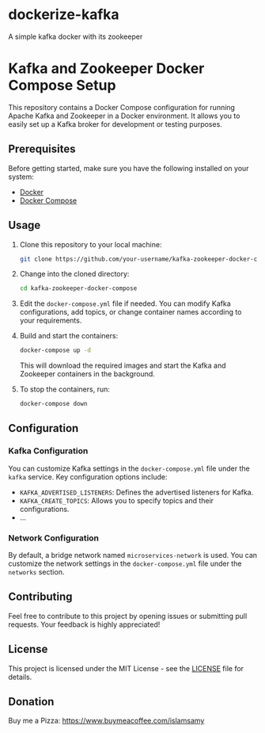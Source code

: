 # dockerize-kafka
A simple kafka docker with its zookeeper
# Kafka and Zookeeper Docker Compose Setup

This repository contains a Docker Compose configuration for running Apache Kafka and Zookeeper in a Docker environment. It allows you to easily set up a Kafka broker for development or testing purposes.

## Prerequisites

Before getting started, make sure you have the following installed on your system:

- [Docker](https://docs.docker.com/get-docker/)
- [Docker Compose](https://docs.docker.com/compose/install/)

## Usage

1. Clone this repository to your local machine:

    ```bash
    git clone https://github.com/your-username/kafka-zookeeper-docker-compose.git
    ```

2. Change into the cloned directory:

    ```bash
    cd kafka-zookeeper-docker-compose
    ```

3. Edit the `docker-compose.yml` file if needed. You can modify Kafka configurations, add topics, or change container names according to your requirements.

4. Build and start the containers:

    ```bash
    docker-compose up -d
    ```

   This will download the required images and start the Kafka and Zookeeper containers in the background.

5. To stop the containers, run:

    ```bash
    docker-compose down
    ```

## Configuration

### Kafka Configuration

You can customize Kafka settings in the `docker-compose.yml` file under the `kafka` service. Key configuration options include:

- `KAFKA_ADVERTISED_LISTENERS`: Defines the advertised listeners for Kafka.
- `KAFKA_CREATE_TOPICS`: Allows you to specify topics and their configurations.
- ...

### Network Configuration

By default, a bridge network named `microservices-network` is used. You can customize the network settings in the `docker-compose.yml` file under the `networks` section.

## Contributing

Feel free to contribute to this project by opening issues or submitting pull requests. Your feedback is highly appreciated!

## License

This project is licensed under the MIT License - see the [LICENSE](LICENSE) file for details.

## Donation

Buy me a Pizza: https://www.buymeacoffee.com/islamsamy
